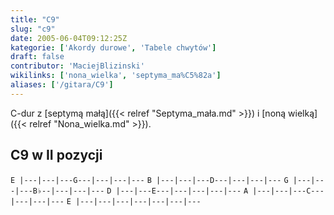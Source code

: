```yaml
---
title: "C9"
slug: "c9"
date: 2005-06-04T09:12:25Z
kategorie: ['Akordy durowe', 'Tabele chwytów']
draft: false
contributor: 'MaciejBlizinski'
wikilinks: ['nona_wielka', 'septyma_ma%C5%82a']
aliases: ['/gitara/C9']
---
```

C-dur z [septymą małą]({{< relref "Septyma_mała.md" >}}) i [noną
wielką]({{< relref "Nona_wielka.md" >}}).

## C9 w II pozycji

`E |---|---|---G---|---|---|---`
`B |---|---|---D---|---|---|---`
`G |---|---|---B♭--|---|---|---`
`D |---|---E---|---|---|---|---`
`A |---|---|---C---|---|---|---`
`E |---|---|---|---|---|---|---`



